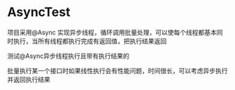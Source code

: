 # AsyncTest

项目采用@Async 实现异步线程，循环调用批量处理，可以使每个线程都基本同时执行，当所有线程都执行完成有返回值，把执行结果返回

测试@Async异步线程执行且带有执行结果的 

批量执行某一个接口时如果线性执行会有性能问题，时间很长，可以考虑异步执行并返回执行结果

